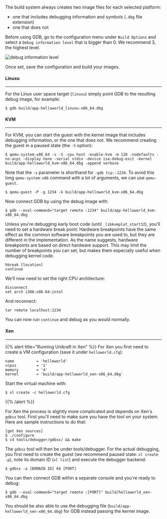 The build system always creates two image files for each selected platform:

* one that includes debugging information and symbols (`.dbg` file extension)
* one that does not

Before using GDB, go to the configuration menu under `Build Options` and select a `Debug information level` that is bigger than 0.
We recommend 3, the highest level.

![debug information level](./images/debug_information_level.png)

Once set, save the configuration and build your images.

#### Linuxu
---

For the Linux user space target (`linuxu`) simply point GDB to the resulting debug image, for example:

```
$ gdb build/app-helloworld_linuxu-x86_64.dbg
```

#### KVM
---

For KVM, you can start the guest with the kernel image that includes debugging information, or the one that does not.
We recommend creating the guest in a paused state (the `-S` option):

```
$ qemu-system-x86_64 -s -S -cpu host -enable-kvm -m 128 -nodefaults -no-acpi -display none -serial stdio -device isa-debug-exit -kernel build/app-helloworld_kvm-x86_64.dbg -append verbose
```

Note that the `-s` parameter is shorthand for `-gdb tcp::1234`.
To avoid this long `qemu-system-x86` command with a lot of arguments, we can use `qemu-guest`.

```
$ qemu-guest -P -g 1234 -k build/app-helloworld_kvm-x86_64.dbg
```

Now connect GDB by using the debug image with:

```
$ gdb --eval-command="target remote :1234" build/app-helloworld_kvm-x86_64.dbg
```

Unless you're debugging early boot code (until `_libkvmplat_start32`), you’ll need to set a hardware break point:
Hardware breakpoints have the same effect as the common software breakpoints you are used to, but they are different in the implementation.
As the name suggests, hardware breakpoints are based on direct hardware support.
This may limit the number of breakpoints you can set, but makes them especially useful when debugging kernel code.

```
hbreak [location]
continue
```

We’ll now need to set the right CPU architecture:

```
disconnect
set arch i386:x86-64:intel
```

And reconnect:
```
tar remote localhost:1234
```

You can now run `continue` and debug as you would normally.

#### Xen
---

{{% alert title="Running Unikraft in Xen" %}}
For Xen you first need to create a VM configuration (save it under `helloworld.cfg`):

```
name          = 'helloworld'
vcpus         = '1'
memory        = '4'
kernel        = 'build/app-helloworld_xen-x86_64.dbg'
```
Start the virtual machine with:

`$ xl create -c helloworld.cfg`

{{% /alert %}}


For Xen the process is slightly more complicated and depends on Xen's `gdbsx` tool.
First you'll need to make sure you have the tool on your system.
Here are sample instructions to do that:

```
[get Xen sources]
$ ./configure
$ cd tools/debugger/gdbsx/ && make
```

The `gdbsx` tool will then be under tools/debugger.
For the actual debugging, you first need to create the guest (we recommend paused state: `xl create -p`), note its domain ID (`xl list`) and execute the debugger backend:

```
$ gdbsx -a [DOMAIN ID] 64 [PORT]
```

You can then connect GDB within a separate console and you're ready to debug:

```
$ gdb --eval-command="target remote :[PORT]" build/helloworld_xen-x86_64.dbg
```

You should be also able to use the debugging file (`build/app-helloworld_xen-x86_64.dbg`) for GDB instead passing the kernel image.
